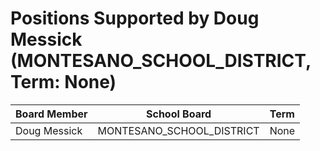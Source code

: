 # Positions Supported by Doug Messick (MONTESANO_SCHOOL_DISTRICT, Term: None)

| Board Member | School Board | Term |
|--------------|--------------|------|
| Doug Messick | MONTESANO_SCHOOL_DISTRICT | None |

